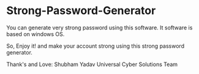 # Strong-Password-Generator

You can generate very strong password using this software.
It software is based on windows OS.

So, Enjoy it! and make your account strong using this strong password generator.


Thank's and Love: Shubham Yadav Universal Cyber Solutions Team
